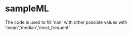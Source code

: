 # sampleML

The code is used to fill 'nan' with other possible values with 'mean','median','most_frequent'